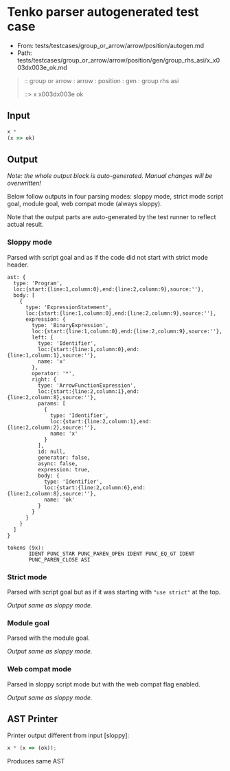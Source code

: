 # Tenko parser autogenerated test case

- From: tests/testcases/group_or_arrow/arrow/position/autogen.md
- Path: tests/testcases/group_or_arrow/arrow/position/gen/group_rhs_asi/x_x003dx003e_ok.md

> :: group or arrow : arrow : position : gen : group rhs asi
>
> ::> x x003dx003e ok

## Input


`````js
x *
(x => ok)
`````

## Output

_Note: the whole output block is auto-generated. Manual changes will be overwritten!_

Below follow outputs in four parsing modes: sloppy mode, strict mode script goal, module goal, web compat mode (always sloppy).

Note that the output parts are auto-generated by the test runner to reflect actual result.

### Sloppy mode

Parsed with script goal and as if the code did not start with strict mode header.

`````
ast: {
  type: 'Program',
  loc:{start:{line:1,column:0},end:{line:2,column:9},source:''},
  body: [
    {
      type: 'ExpressionStatement',
      loc:{start:{line:1,column:0},end:{line:2,column:9},source:''},
      expression: {
        type: 'BinaryExpression',
        loc:{start:{line:1,column:0},end:{line:2,column:9},source:''},
        left: {
          type: 'Identifier',
          loc:{start:{line:1,column:0},end:{line:1,column:1},source:''},
          name: 'x'
        },
        operator: '*',
        right: {
          type: 'ArrowFunctionExpression',
          loc:{start:{line:2,column:1},end:{line:2,column:8},source:''},
          params: [
            {
              type: 'Identifier',
              loc:{start:{line:2,column:1},end:{line:2,column:2},source:''},
              name: 'x'
            }
          ],
          id: null,
          generator: false,
          async: false,
          expression: true,
          body: {
            type: 'Identifier',
            loc:{start:{line:2,column:6},end:{line:2,column:8},source:''},
            name: 'ok'
          }
        }
      }
    }
  ]
}

tokens (9x):
       IDENT PUNC_STAR PUNC_PAREN_OPEN IDENT PUNC_EQ_GT IDENT
       PUNC_PAREN_CLOSE ASI
`````

### Strict mode

Parsed with script goal but as if it was starting with `"use strict"` at the top.

_Output same as sloppy mode._

### Module goal

Parsed with the module goal.

_Output same as sloppy mode._

### Web compat mode

Parsed in sloppy script mode but with the web compat flag enabled.

_Output same as sloppy mode._

## AST Printer

Printer output different from input [sloppy]:

````js
x * (x => (ok));
````

Produces same AST
